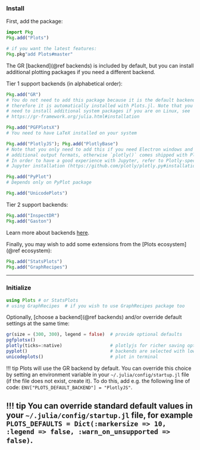 
### Install

First, add the package:

```julia
import Pkg
Pkg.add("Plots")

# if you want the latest features:
Pkg.pkg"add Plots#master"
```

The GR [backend](@ref backends) is included by default, but you can install additional plotting packages if you need a different backend.

Tier 1 support backends (in alphabetical order):
```julia
Pkg.add("GR")
# You do not need to add this package because it is the default backend and
# therefore it is automatically installed with Plots.jl. Note that you might
# need to install additional system packages if you are on Linux, see
# https://gr-framework.org/julia.html#installation

Pkg.add("PGFPlotsX")
# You need to have LaTeX installed on your system

Pkg.add("PlotlyJS"); Pkg.add("PlotlyBase")
# Note that you only need to add this if you need Electron windows and
# additional output formats, otherwise `plotly()` comes shipped with Plots.jl.
# In order to have a good experience with Jupyter, refer to Plotly-specific
# Jupyter installation (https://github.com/plotly/plotly.py#installation)

Pkg.add("PyPlot")
# Depends only on PyPlot package

Pkg.add("UnicodePlots")
```

Tier 2 support backends:
```julia
Pkg.add("InspectDR")
Pkg.add("Gaston")
```

Learn more about backends [here](http://docs.juliaplots.org/latest/backends/).

Finally, you may wish to add some extensions from the [Plots ecosystem](@ref ecosystem):

```julia
Pkg.add("StatsPlots")
Pkg.add("GraphRecipes")
```

---

### Initialize

```julia
using Plots # or StatsPlots
# using GraphRecipes  # if you wish to use GraphRecipes package too
```

Optionally, [choose a backend](@ref backends) and/or override default settings at the same time:

```julia
gr(size = (300, 300), legend = false)  # provide optional defaults
pgfplotsx()
plotly(ticks=:native)                  # plotlyjs for richer saving options
pyplot()                               # backends are selected with lowercase names
unicodeplots()                         # plot in terminal
```

!!! tip
    Plots will use the GR backend by default. You can override this choice by setting an environment variable in your `~/.julia/config/startup.jl` file (if the file does not exist, create it). To do this, add e.g. the following line of code: `ENV["PLOTS_DEFAULT_BACKEND"] = "PlotlyJS"`.

!!! tip
    You can override standard default values in your `~/.julia/config/startup.jl` file, for example `PLOTS_DEFAULTS = Dict(:markersize => 10, :legend => false, :warn_on_unsupported => false)`.
---
